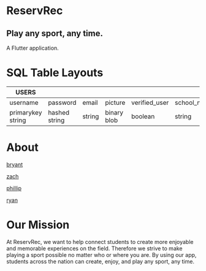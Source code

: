 # ReservRec
## Play any sport, any time.
A Flutter application.

# SQL Table Layouts
| USERS             	|               	|        	|             	|               	|             	|
|-------------------	|---------------	|--------	|-------------	|---------------	|-------------	|
| username          	| password      	| email  	| picture     	| verified_user 	| school_name 	|
| primarykey string 	| hashed string 	| string 	| binary blob 	| boolean       	| string      	|

# About
[bryant](./bryant.md) 

[zach](./zach.md)

[phillip](./phillip.md)

[ryan](./ryan.md)

# Our Mission
At ReservRec, we want to help connect students to create more enjoyable and memorable experiences on the field.
Therefore we strive to make playing a sport possible no matter who or where you are.
By using our app, students across the nation can create, enjoy, and play any sport, any time.

